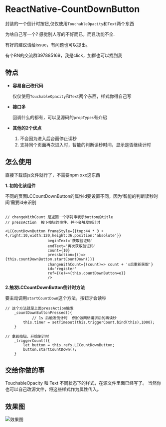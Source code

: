 # ReactNative-CountDownButton
封装的一个倒计时按钮,仅仅使用`TouchableOpacity`和`Text`两个东西

为啥自己写一个? 感觉别人写的不好而已，而且功能不全.

有好的建议请给issue，有问题也可以提出。

有个RN的交流群397885169，我是click，加群也可以找到我

## 特点
* **容易自己改代码**

	仅仅使用`TouchableOpacity`和`Text`两个东西，样式你得自己写

* **接口多**

	回调什么的都有，可以见源码的`propTypes`有介绍
	
* **其他的2个优点**
	
	1. 不会因为进入后台而停止读秒
	2. 支持同个页面再次进入时，智能的判断读秒时间，显示是否继续计时
	
	
	
## 怎么使用
直接下载该js文件就行了，不需要npm xxx这东西

**1. 初始化该组件**

不同的页面LCCountDownButton的属性id要设置不同，因为‘智能的判断读秒时间’需要id来识别


```

// changeWithCount 是返回一个字符串表示button的title
// pressAction  按下按钮的事件，并不会触发倒计时

<LCCountDownButton frameStyle={{top:44 * 3 + 4,right:10,width:120,height:36,position:'absolute'}}
                   beginText='获取验证码'
                   endText='再次获取验证码'
                   count={10}
                   pressAction={()=>{this.countDownButton.startCountDown()}}
                   changeWithCount={(count)=> count + 's后重新获取'}
                   id='register'   
                   ref={(e)=>{this.countDownButton=e}}
                   />

```

**2.触发LCCountDownButton倒计时方法**

要主动调用`startCountDown`这个方法，按钮才会读秒


```
// 这个方法就是上面pressAction触发
    _countDownButtonPressed(){
    		// 1s 后触发倒计时  例如做网络请求后的再读秒
        this.timer = setTimeout(this.triggerCount.bind(this),1000);
    }

// 拿到按钮，开始倒计时
    _triggerCount(){
        let button = this.refs.LCCountDownButton;
        button.startCountDown();
    }

```


## 交给你做的事 
TouchableOpacity 和 Text 不同状态下的样式，在源文件里面已经写了。
当然你也可以自己改源文件，将这些样式作为属性传入。

## 效果图
![效果图](https://github.com/kkkelicheng/ReactNative-CountDownButton/blob/master/countDownButton.gif)